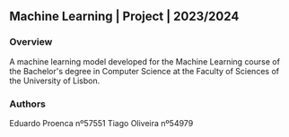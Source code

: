 ## Machine Learning | Project | 2023/2024

### Overview

A machine learning model developed for the Machine Learning course of the 
Bachelor's degree in Computer Science at the Faculty of Sciences of the University of Lisbon.

### Authors

Eduardo Proenca nº57551
Tiago Oliveira nº54979
